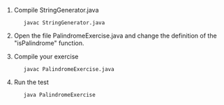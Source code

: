 1) Compile StringGenerator.java

          javac StringGenerator.java

2) Open the file PalindromeExercise.java and change the definition of the "isPalindrome" function.
3) Compile your exercise

          javac PalindromeExercise.java

4) Run the test

          java PalindromeExercise
